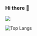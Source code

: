### Hi there 👋

<picture>
    <source
        srcset="https://github-readme-stats.vercel.app/api?username=dwayneparton&count_private=true&show_icons=true&locale=en&theme=dark"
        media="(prefers-color-scheme: dark)"
    />
    <source
        srcset="https://github-readme-stats.vercel.app/api?username=dwayneparton&count_private=true&show_icons=true&locale=en"
        media="(prefers-color-scheme: light), (prefers-color-scheme: no-preference)"
    />
    <img src="https://github-readme-stats.vercel.app/api?username=dwayneparton&count_private=true&show_icons=true&locale=en" />
</picture>

![Top Langs](https://github-readme-stats.vercel.app/api/top-langs/?username=dwayneparton)

<!--
**dwayneparton/dwayneparton** is a ✨ _special_ ✨ repository because its `README.md` (this file) appears on your GitHub profile.

Here are some ideas to get you started:

- 🔭 I’m currently working on ...
- 🌱 I’m currently learning ...
- 👯 I’m looking to collaborate on ...
- 🤔 I’m looking for help with ...
- 💬 Ask me about ...
- 📫 How to reach me: ...
- 😄 Pronouns: ...
- ⚡ Fun fact: ...
-->
